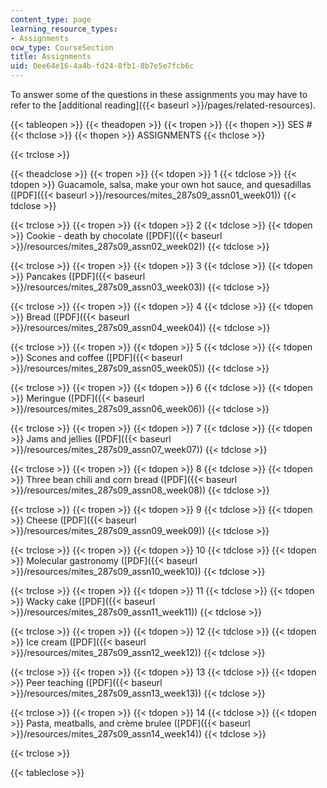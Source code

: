 ```yaml
---
content_type: page
learning_resource_types:
- Assignments
ocw_type: CourseSection
title: Assignments
uid: 0ee64e16-4a4b-fd24-8fb1-8b7e5e7fcb6c
---
```


To answer some of the questions in these assignments you may have to refer to the [additional reading]({{< baseurl >}}/pages/related-resources).

{{< tableopen >}}
{{< theadopen >}}
{{< tropen >}}
{{< thopen >}}
SES #
{{< thclose >}}
{{< thopen >}}
ASSIGNMENTS
{{< thclose >}}

{{< trclose >}}

{{< theadclose >}}
{{< tropen >}}
{{< tdopen >}}
1
{{< tdclose >}}
{{< tdopen >}}
Guacamole, salsa, make your own hot sauce, and quesadillas ([PDF]({{< baseurl >}}/resources/mites_287s09_assn01_week01))
{{< tdclose >}}

{{< trclose >}}
{{< tropen >}}
{{< tdopen >}}
2
{{< tdclose >}}
{{< tdopen >}}
Cookie - death by chocolate ([PDF]({{< baseurl >}}/resources/mites_287s09_assn02_week02))
{{< tdclose >}}

{{< trclose >}}
{{< tropen >}}
{{< tdopen >}}
3
{{< tdclose >}}
{{< tdopen >}}
Pancakes ([PDF]({{< baseurl >}}/resources/mites_287s09_assn03_week03))
{{< tdclose >}}

{{< trclose >}}
{{< tropen >}}
{{< tdopen >}}
4
{{< tdclose >}}
{{< tdopen >}}
Bread ([PDF]({{< baseurl >}}/resources/mites_287s09_assn04_week04))
{{< tdclose >}}

{{< trclose >}}
{{< tropen >}}
{{< tdopen >}}
5
{{< tdclose >}}
{{< tdopen >}}
Scones and coffee ([PDF]({{< baseurl >}}/resources/mites_287s09_assn05_week05))
{{< tdclose >}}

{{< trclose >}}
{{< tropen >}}
{{< tdopen >}}
6
{{< tdclose >}}
{{< tdopen >}}
Meringue ([PDF]({{< baseurl >}}/resources/mites_287s09_assn06_week06))
{{< tdclose >}}

{{< trclose >}}
{{< tropen >}}
{{< tdopen >}}
7
{{< tdclose >}}
{{< tdopen >}}
Jams and jellies ([PDF]({{< baseurl >}}/resources/mites_287s09_assn07_week07))
{{< tdclose >}}

{{< trclose >}}
{{< tropen >}}
{{< tdopen >}}
8
{{< tdclose >}}
{{< tdopen >}}
Three bean chili and corn bread ([PDF]({{< baseurl >}}/resources/mites_287s09_assn08_week08))
{{< tdclose >}}

{{< trclose >}}
{{< tropen >}}
{{< tdopen >}}
9
{{< tdclose >}}
{{< tdopen >}}
Cheese ([PDF]({{< baseurl >}}/resources/mites_287s09_assn09_week09))
{{< tdclose >}}

{{< trclose >}}
{{< tropen >}}
{{< tdopen >}}
10
{{< tdclose >}}
{{< tdopen >}}
Molecular gastronomy ([PDF]({{< baseurl >}}/resources/mites_287s09_assn10_week10))
{{< tdclose >}}

{{< trclose >}}
{{< tropen >}}
{{< tdopen >}}
11
{{< tdclose >}}
{{< tdopen >}}
Wacky cake ([PDF]({{< baseurl >}}/resources/mites_287s09_assn11_week11))
{{< tdclose >}}

{{< trclose >}}
{{< tropen >}}
{{< tdopen >}}
12
{{< tdclose >}}
{{< tdopen >}}
Ice cream ([PDF]({{< baseurl >}}/resources/mites_287s09_assn12_week12))
{{< tdclose >}}

{{< trclose >}}
{{< tropen >}}
{{< tdopen >}}
13
{{< tdclose >}}
{{< tdopen >}}
Peer teaching ([PDF]({{< baseurl >}}/resources/mites_287s09_assn13_week13))
{{< tdclose >}}

{{< trclose >}}
{{< tropen >}}
{{< tdopen >}}
14
{{< tdclose >}}
{{< tdopen >}}
Pasta, meatballs, and crème brulee ([PDF]({{< baseurl >}}/resources/mites_287s09_assn14_week14))
{{< tdclose >}}

{{< trclose >}}

{{< tableclose >}}